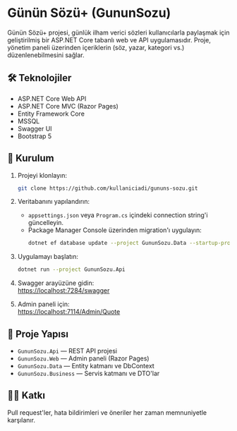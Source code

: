 # Günün Sözü+ (GununSozu)

Günün Sözü+ projesi, günlük ilham verici sözleri kullanıcılarla paylaşmak için geliştirilmiş bir ASP.NET Core tabanlı web ve API uygulamasıdır. Proje, yönetim paneli üzerinden içeriklerin (söz, yazar, kategori vs.) düzenlenebilmesini sağlar.

## 🛠️ Teknolojiler

- ASP.NET Core Web API
- ASP.NET Core MVC (Razor Pages)
- Entity Framework Core
- MSSQL
- Swagger UI
- Bootstrap 5

## 🔧 Kurulum

1. Projeyi klonlayın:
   ```bash
   git clone https://github.com/kullaniciadi/gununs-sozu.git
   ```

2. Veritabanını yapılandırın:
   - `appsettings.json` veya `Program.cs` içindeki connection string'i güncelleyin.
   - Package Manager Console üzerinden migration'ı uygulayın:
     ```bash
     dotnet ef database update --project GununSozu.Data --startup-project GununSozu.Api
     ```

3. Uygulamayı başlatın:
   ```bash
   dotnet run --project GununSozu.Api
   ```

4. Swagger arayüzüne gidin:  
   [https://localhost:7284/swagger](https://localhost:7284/swagger)

5. Admin paneli için:  
   [https://localhost:7114/Admin/Quote](https://localhost:7114/Admin/Quote)

## 📂 Proje Yapısı

- `GununSozu.Api` — REST API projesi
- `GununSozu.Web` — Admin paneli (Razor Pages)
- `GununSozu.Data` — Entity katmanı ve DbContext
- `GununSozu.Business` — Servis katmanı ve DTO'lar

## 👨‍💻 Katkı

Pull request'ler, hata bildirimleri ve öneriler her zaman memnuniyetle karşılanır.
